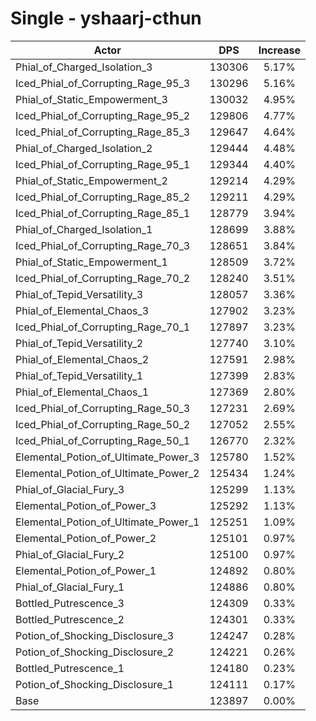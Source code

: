 # Single - yshaarj-cthun
| Actor | DPS | Increase |
|---|:---:|:---:|
|Phial_of_Charged_Isolation_3|130306|5.17%|
|Iced_Phial_of_Corrupting_Rage_95_3|130296|5.16%|
|Phial_of_Static_Empowerment_3|130032|4.95%|
|Iced_Phial_of_Corrupting_Rage_95_2|129806|4.77%|
|Iced_Phial_of_Corrupting_Rage_85_3|129647|4.64%|
|Phial_of_Charged_Isolation_2|129444|4.48%|
|Iced_Phial_of_Corrupting_Rage_95_1|129344|4.40%|
|Phial_of_Static_Empowerment_2|129214|4.29%|
|Iced_Phial_of_Corrupting_Rage_85_2|129211|4.29%|
|Iced_Phial_of_Corrupting_Rage_85_1|128779|3.94%|
|Phial_of_Charged_Isolation_1|128699|3.88%|
|Iced_Phial_of_Corrupting_Rage_70_3|128651|3.84%|
|Phial_of_Static_Empowerment_1|128509|3.72%|
|Iced_Phial_of_Corrupting_Rage_70_2|128240|3.51%|
|Phial_of_Tepid_Versatility_3|128057|3.36%|
|Phial_of_Elemental_Chaos_3|127902|3.23%|
|Iced_Phial_of_Corrupting_Rage_70_1|127897|3.23%|
|Phial_of_Tepid_Versatility_2|127740|3.10%|
|Phial_of_Elemental_Chaos_2|127591|2.98%|
|Phial_of_Tepid_Versatility_1|127399|2.83%|
|Phial_of_Elemental_Chaos_1|127369|2.80%|
|Iced_Phial_of_Corrupting_Rage_50_3|127231|2.69%|
|Iced_Phial_of_Corrupting_Rage_50_2|127052|2.55%|
|Iced_Phial_of_Corrupting_Rage_50_1|126770|2.32%|
|Elemental_Potion_of_Ultimate_Power_3|125780|1.52%|
|Elemental_Potion_of_Ultimate_Power_2|125434|1.24%|
|Phial_of_Glacial_Fury_3|125299|1.13%|
|Elemental_Potion_of_Power_3|125292|1.13%|
|Elemental_Potion_of_Ultimate_Power_1|125251|1.09%|
|Elemental_Potion_of_Power_2|125101|0.97%|
|Phial_of_Glacial_Fury_2|125100|0.97%|
|Elemental_Potion_of_Power_1|124892|0.80%|
|Phial_of_Glacial_Fury_1|124886|0.80%|
|Bottled_Putrescence_3|124309|0.33%|
|Bottled_Putrescence_2|124301|0.33%|
|Potion_of_Shocking_Disclosure_3|124247|0.28%|
|Potion_of_Shocking_Disclosure_2|124221|0.26%|
|Bottled_Putrescence_1|124180|0.23%|
|Potion_of_Shocking_Disclosure_1|124111|0.17%|
|Base|123897|0.00%|
